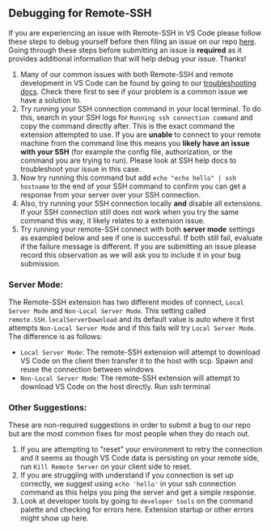 ## Debugging for Remote-SSH

If you are experiencing an issue with Remote-SSH in VS Code please follow these steps to debug yourself before then filing an issue on our repo [here](https://github.com/microsoft/vscode-remote-release/issues/new/choose). Going through these steps before submitting an issue is **required** as it provides additional information that will help debug your issue. Thanks!

1.  Many of our common issues with both Remote-SSH and remote development in VS Code can be found by going to our [troubleshooting docs](https://code.visualstudio.com/docs/remote/troubleshooting). Check there first to see if your problem is a common issue we have a solution to.
2.  Try running your SSH connection command in your local terminal. To do this, search in your SSH logs for `Running ssh connection command` and copy the command directly after. This is the exact command the extension attempted to use. If you are **unable** to connect to your remote machine from the command line this means you **likely have an issue with your SSH** (for example the config file, authorization, or the command you are trying to run). Please look at SSH help docs to troubleshoot your issue in this case.
3.  Now try running this command but add `echo "echo hello" | ssh hostname` to the end of your SSH command to confirm you can get a response from your server over your SSH connection.
4.  Also, try running your SSH connection locally **and** disable all extensions. If your SSH connection still does not work when you try the same command this way, it likely relates to a extension issue.
5. Try running your remote-SSH connect with both **server mode** settings as exampled below and see if one is successful. If both still fail, evaluate if the failure message is different. If you are submitting an issue please record this observation as we will ask you to include it in your bug submission.

### Server Mode:
The Remote-SSH extension has two different modes of connect, `Local Server Mode` and `Non-Local Server Mode`. This setting called `remote.SSH.localServerDownload` and its default value is auto where it first attempts `Non-Local Server Mode` and if this fails will try `Local Server Mode`. The difference is as follows:
- `Local Server Mode`: The remote-SSH extension will attempt to download VS Code on the client then transfer it to the host with scp. Spawn and reuse the connection between windows
- `Non-Local Server Mode`: The remote-SSH  extension will attempt to download VS Code on the host directly. Run ssh terminal



### Other Suggestions:
These are non-required suggestions in order to submit a bug to our repo but are the most common fixes for most people when they do reach out.
1.  If you are attempting to "reset" your environment to retry the connection and it seems as though VS Code data is persisting on your remote side, run `Kill Remote Server` on your client side to reset.
2.  If you are struggling with understand if you connection is set up correctly, we suggest using `echo 'hello'` in your ssh connection command as this helps you ping the server and get a simple response.
3.  Look at developer tools by going to `developer tools` on the command palette and checking for errors here. Extension startup or other errors might show up here.